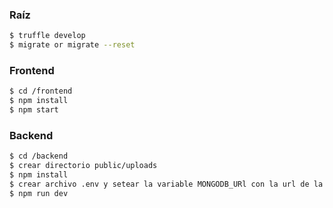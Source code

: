 ### Raíz
```sh
$ truffle develop
$ migrate or migrate --reset
```

### Frontend
```sh
$ cd /frontend
$ npm install
$ npm start
```

### Backend

```sh
$ cd /backend
$ crear directorio public/uploads
$ npm install
$ crear archivo .env y setear la variable MONGODB_URl con la url de la base de datos de mongo, y JWT_PRIVATE_KEY con una clave privada para realizar el hashing del token
$ npm run dev

```